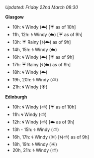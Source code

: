 *Updated: Friday 22nd March 08:30*

**Glasgow**

* 10h: :cyclone: Windy (:cloud:) [:umbrella: as of 10h]
* 11h, 12h: :cyclone: Windy (:cloud:) [:umbrella: as of 9h]
* 13h: :umbrella: Rainy [:cyclone:(:cloud:) as of 9h]
* 14h, 15h: :cyclone: Windy (:cloud:)
* 16h: :cyclone: Windy (:cloud:) [:umbrella: as of 9h]
* 17h: :umbrella: Rainy [:cyclone:(:cloud:) as of 9h]
* 18h: :cyclone: Windy (:cloud:)
* 19h, 20h: :cyclone: Windy (:partly_sunny:)
* 21h: :cyclone: Windy (:sunny:)

**Edinburgh**

* 10h: :cyclone: Windy (:partly_sunny:) [:umbrella: as of 10h]
* 11h: :cyclone: Windy (:partly_sunny:)
* 12h: :cyclone: Windy (:partly_sunny:) [:cloud: as of 9h]
* 13h - 15h: :cyclone: Windy (:partly_sunny:)
* 16h, 17h: :cyclone: Windy (:sunny:) [:cyclone:(:partly_sunny:) as of 9h]
* 18h, 19h: :cyclone: Windy (:sunny:)
* 20h, 21h: :cyclone: Windy (:partly_sunny:)
